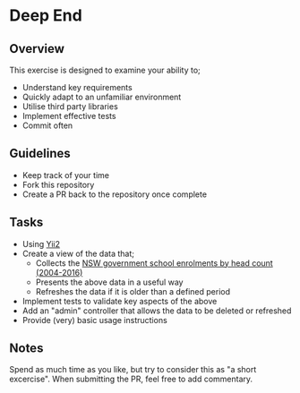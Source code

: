 # Deep End

## Overview
This exercise is designed to examine your ability to;

* Understand key requirements
* Quickly adapt to an unfamiliar environment
* Utilise third party libraries
* Implement effective tests
* Commit often

## Guidelines
* Keep track of your time
* Fork this repository
* Create a PR back to the repository once complete

## Tasks
* Using [Yii2](https://github.com/yiisoft/yii2-app-basic)
* Create a view of the data that;
   * Collects the [NSW government school enrolments by head count (2004-2016)](https://data.cese.nsw.gov.au/data/dataset/nsw-government-school-enrolments-by-head-count)
   * Presents the above data in a useful way
   * Refreshes the data if it is older than a defined period
* Implement tests to validate key aspects of the above
* Add an "admin" controller that allows the data to be deleted or refreshed
* Provide (very) basic usage instructions

## Notes
Spend as much time as you like, but try to consider this as "a short excercise".
When submitting the PR, feel free to add commentary.
